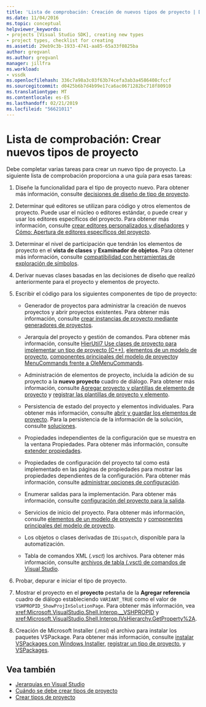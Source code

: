 ```yaml
---
title: 'Lista de comprobación: Creación de nuevos tipos de proyecto | Documentos de Microsoft'
ms.date: 11/04/2016
ms.topic: conceptual
helpviewer_keywords:
- projects [Visual Studio SDK], creating new types
- project types, checklist for creating
ms.assetid: 29eb9c3b-1933-4741-aa85-65a33f0825ba
author: gregvanl
ms.author: gregvanl
manager: jillfra
ms.workload:
- vssdk
ms.openlocfilehash: 336c7a98a3c03f63b74cefa3ab3a4586408cfccf
ms.sourcegitcommit: d0425b6b7d4b99e17ca6ac0671282bc718f80910
ms.translationtype: MT
ms.contentlocale: es-ES
ms.lasthandoff: 02/21/2019
ms.locfileid: "56621011"
---
```

# <a name="checklist-create-new-project-types"></a>Lista de comprobación: Crear nuevos tipos de proyecto
Debe completar varias tareas para crear un nuevo tipo de proyecto. La siguiente lista de comprobación proporciona a una guía para esas tareas:

1.  Diseñe la funcionalidad para el tipo de proyecto nuevo. Para obtener más información, consulte [decisiones de diseño de tipo de proyecto](../../extensibility/internals/project-type-design-decisions.md).

2.  Determinar qué editores se utilizan para código y otros elementos de proyecto. Puede usar el núcleo o editores estándar, o puede crear y usar los editores específicos del proyecto. Para obtener más información, consulte [crear editores personalizados y diseñadores](../../extensibility/creating-custom-editors-and-designers.md) y [Cómo: Apertura de editores específicos del proyecto](../../extensibility/how-to-open-project-specific-editors.md).

3.  Determinar el nivel de participación que tendrán los elementos de proyecto en el **vista de clases** y **Examinador de objetos**. Para obtener más información, consulte [compatibilidad con herramientas de exploración de símbolos](../../extensibility/internals/supporting-symbol-browsing-tools.md).

4.  Derivar nuevas clases basadas en las decisiones de diseño que realizó anteriormente para el proyecto y elementos de proyecto.

5.  Escribir el código para los siguientes componentes de tipo de proyecto:

    -   Generador de proyectos para administrar la creación de nuevos proyectos y abrir proyectos existentes. Para obtener más información, consulte [crear instancias de proyecto mediante generadores de proyectos](../../extensibility/internals/creating-project-instances-by-using-project-factories.md).

    -   Jerarquía del proyecto y gestión de comandos. Para obtener más información, consulte [HierUtil7 Use clases de proyecto para implementar un tipo de proyecto (C++)](https://msdn.microsoft.com/library/a5c16a09-94a2-46ef-87b5-35b815e2f346), [elementos de un modelo de proyecto](../../extensibility/internals/elements-of-a-project-model.md), [componentes principales del modelo de proyecto](../../extensibility/internals/project-model-core-components.md)y [ MenuCommands frente a OleMenuCommands](../../extensibility/menucommands-vs-olemenucommands.md).

    -   Administración de elementos de proyecto, incluida la adición de su proyecto a la **nuevo proyecto** cuadro de diálogo. Para obtener más información, consulte [Agregar proyecto y plantillas de elemento de proyecto](../../extensibility/internals/adding-project-and-project-item-templates.md) y [registrar las plantillas de proyecto y elemento](../../extensibility/internals/registering-project-and-item-templates.md).

    -   Persistencia de estado del proyecto y elementos individuales. Para obtener más información, consulte [abrir y guardar los elementos de proyecto](../../extensibility/internals/opening-and-saving-project-items.md). Para la persistencia de la información de la solución, consulte [soluciones](../../extensibility/internals/solutions.md).

    -   Propiedades independientes de la configuración que se muestra en la ventana Propiedades. Para obtener más información, consulte [extender propiedades](../../extensibility/internals/extending-properties.md).

    -   Propiedades de configuración del proyecto tal como está implementado en las páginas de propiedades para mostrar las propiedades dependientes de la configuración. Para obtener más información, consulte [administrar opciones de configuración](../../extensibility/internals/managing-configuration-options.md).

    -   Enumerar salidas para la implementación. Para obtener más información, consulte [configuración del proyecto para la salida](../../extensibility/internals/project-configuration-for-output.md).

    -   Servicios de inicio del proyecto. Para obtener más información, consulte [elementos de un modelo de proyecto](../../extensibility/internals/elements-of-a-project-model.md) y [componentes principales del modelo de proyecto](../../extensibility/internals/project-model-core-components.md).

    -   Los objetos o clases derivadas de `IDispatch`, disponible para la automatización.

    -   Tabla de comandos XML (*.vsct*) los archivos. Para obtener más información, consulte [archivos de tabla (.vsct) de comandos de Visual Studio](../../extensibility/internals/visual-studio-command-table-dot-vsct-files.md).

6.  Probar, depurar e iniciar el tipo de proyecto.

7.  Mostrar el proyecto en el **proyecto** pestaña de la **Agregar referencia** cuadro de diálogo estableciendo `VARIANT_TRUE` como el valor de `VSHPROPID_ShowProjInSolutionPage`. Para obtener más información, vea <xref:Microsoft.VisualStudio.Shell.Interop.__VSHPROPID> y <xref:Microsoft.VisualStudio.Shell.Interop.IVsHierarchy.GetProperty%2A>.

8.  Creación de Microsoft Installer (*.msi*) el archivo para instalar los paquetes VSPackage. Para obtener más información, consulte [instalar VSPackages con Windows Installer](../../extensibility/internals/installing-vspackages-with-windows-installer.md), [registrar un tipo de proyecto](../../extensibility/internals/registering-a-project-type.md), y [VSPackages](../../extensibility/internals/vspackages.md).

## <a name="see-also"></a>Vea también
- [Jerarquías en Visual Studio](../../extensibility/internals/hierarchies-in-visual-studio.md)
- [Cuándo se debe crear tipos de proyecto](../../extensibility/internals/when-to-create-project-types.md)
- [Crear tipos de proyecto](../../extensibility/internals/creating-project-types.md)